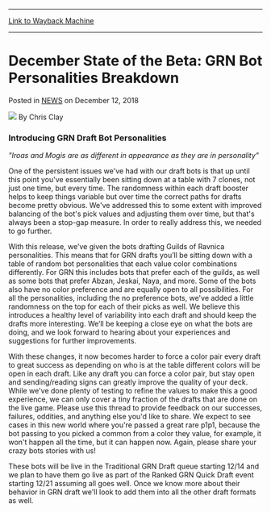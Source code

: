 
---
[Link to Wayback Machine](https://web.archive.org/web/20221007083842/https://magic.wizards.com/en/articles/archive/december-state-beta-grn-bot-personalities-breakdown-2018-12-12)

[_metadata_:author]:- "Chris Clay"
[_metadata_:description]:- "Introducing GRN Draft Bot Personalities `Iroas and Mogis are as different in appearance as they are in personality` One of the persistent issues we've had with our draft bots is that up until this point you've essentially been sitting down at a table with 7 clones, not just one time, but every time. The randomness within each draft booster helps to keep things variable but"
[_metadata_:generator]:- "Drupal 7 (http://drupal.org)"
[_metadata_:node]:- "1376971"
[_metadata_:publish_date]:- "2018-12-12"
[_metadata_:source]:- "div-main-content"
[_metadata_:title]:- "December State of the Beta: GRN Bot Personalities Breakdown"
[_metadata_:wayback_capture_timestamp]:- "2022-10-07 08:38:42"
[_metadata_:wayback_raw_url]:- "https://web.archive.org/web/20221007083842id_/https://magic.wizards.com/en/articles/archive/december-state-beta-grn-bot-personalities-breakdown-2018-12-12"
[_metadata_:wayback_url]:- "https://magic.wizards.com/en/articles/archive/december-state-beta-grn-bot-personalities-breakdown-2018-12-12"
---


December State of the Beta: GRN Bot Personalities Breakdown
===========================================================



 Posted in [NEWS](/en/articles)
 on December 12, 2018 






![](https://media.magic.wizards.com/styles/auth_small/public/images/person/Chris%20Clay.jpg)
By Chris Clay












### Introducing GRN Draft Bot Personalities


*"Iroas and Mogis are as different in appearance as they are in personality"*


One of the persistent issues we've had with our draft bots is that up until this point you've essentially been sitting down at a table with 7 clones, not just one time, but every time. The randomness within each draft booster helps to keep things variable but over time the correct paths for drafts become pretty obvious. We've addressed this to some extent with improved balancing of the bot's pick values and adjusting them over time, but that's always been a stop-gap measure. In order to really address this, we needed to go further.


With this release, we’ve given the bots drafting Guilds of Ravnica personalities. This means that for GRN drafts you’ll be sitting down with a table of random bot personalities that each value color combinations differently. For GRN this includes bots that prefer each of the guilds, as well as some bots that prefer Abzan, Jeskai, Naya, and more. Some of the bots also have no color preference and are equally open to all possibilities. For all the personalities, including the no preference bots, we've added a little randomness on the top for each of their picks as well. We believe this introduces a healthy level of variability into each draft and should keep the drafts more interesting. We’ll be keeping a close eye on what the bots are doing, and we look forward to hearing about your experiences and suggestions for further improvements.


With these changes, it now becomes harder to force a color pair every draft to great success as depending on who is at the table different colors will be open in each draft. Like any draft you can force a color pair, but stay open and sending/reading signs can greatly improve the quality of your deck. While we've done plenty of testing to refine the values to make this a good experience, we can only cover a tiny fraction of the drafts that are done on the live game. Please use this thread to provide feedback on our successes, failures, oddities, and anything else you'd like to share. We expect to see cases in this new world where you're passed a great rare p1p1, because the bot passing to you picked a common from a color they value, for example, it won't happen all the time, but it can happen now. Again, please share your crazy bots stories with us!


These bots will be live in the Traditional GRN Draft queue starting 12/14 and we plan to have them go live as part of the Ranked GRN Quick Draft event starting 12/21 assuming all goes well. Once we know more about their behavior in GRN draft we'll look to add them into all the other draft formats as well.








